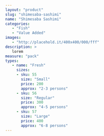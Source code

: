 ```yaml
---
layout: "product"
slug: "shimesaba-sashimi"
name: "Shimesaba Sashimi"
categories:
   - "Fish"
   - "Value Added"
images:
   - "http://placehold.it/400x400/000/fff"
description: >
   lorem
measure: "pack"
types: 
   - name: "Fresh"
     sizes: 
     - sku: 55
       size: "Small"
       price: 200
       approx: "2-3 persons"
     - sku: 56
       size: "Regular"
       price: 300
       approx: "4-5 persons"
     - sku: 57
       size: "Large"
       price: 400
       approx: "6-8 persons"
---
```

